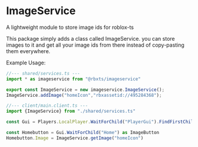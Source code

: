 # ImageService
A lightweight module to store image ids for roblox-ts


This package simply adds a class called ImageService. you can store images to it and get all your image ids from there instead of copy-pasting them everywhere.

Example Usage:
```ts
//--- shared/services.ts ---
import * as imageservice from "@rbxts/imageservice"

export const ImageService = new imageservice.ImageService();
ImageService.addImage("homeIcon","rbxassetid://495284368");

//--- client/main.client.ts ---
import {ImageService} from "./shared/services.ts"

const Gui = Players.LocalPlayer.WaitForChild("PlayerGui").FindFirstChild("Menu") as ScreenGui

const Homebutton = Gui.WaitForChild("Home") as ImageButton
Homebutton.Image = ImageService.getImage("homeIcon")
```